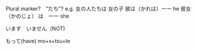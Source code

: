 Plural marker?　”たち"? e.g. 女の人たちは
女の子
彼は（かれは）ーー he
彼女（かのじょ） は　ーー she

います　いません（NOT)

もって(have) mo+x+tsu+te

